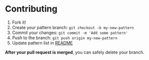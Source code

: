 # Contributing

1. Fork it!
2. Create your pattern branch: `git checkout -b my-new-pattern`
3. Commit your changes: `git commit -m 'Add some pattern'`
4. Push to the branch: `git push origin my-new-pattern`
5. Update pattern list in [README](./README.md) 

**After your pull request is merged**, you can safely delete your branch.